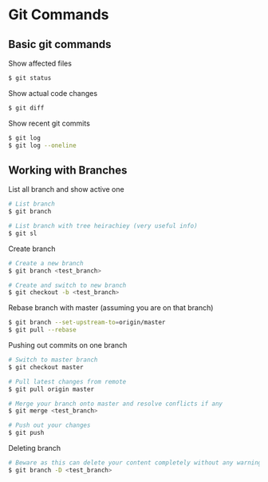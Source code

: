 # Git Commands

## Basic git commands

Show affected files
```bash
$ git status
```

Show actual code changes
```bash
$ git diff
```

Show recent git commits
```bash
$ git log
$ git log --oneline
```

## Working with Branches
List all branch and show active one
```bash
# List branch
$ git branch

# List branch with tree heirachiey (very useful info)
$ git sl
```

Create branch
```bash
# Create a new branch
$ git branch <test_branch>

# Create and switch to new branch
$ git checkout -b <test_branch>
```

Rebase branch with master (assuming you are on that branch)
```bash
$ git branch --set-upstream-to=origin/master
$ git pull --rebase
```

Pushing out commits on one branch
```bash
# Switch to master branch
$ git checkout master

# Pull latest changes from remote
$ git pull origin master

# Merge your branch onto master and resolve conflicts if any
$ git merge <test_branch>

# Push out your changes
$ git push
```

Deleting branch
```bash
# Beware as this can delete your content completely without any warning
$ git branch -D <test_branch>
```

